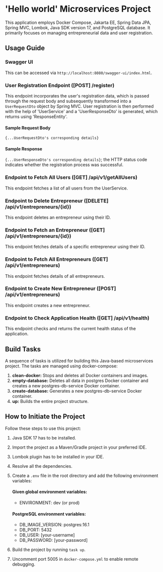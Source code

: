 # 'Hello world' Microservices Project

This application employs Docker Compose, Jakarta EE, Spring Data JPA, Spring MVC, Lombok, Java SDK version 17, and PostgreSQL database. It primarily focuses on managing entrepreneurial data and user registration.

## Usage Guide
### Swagger UI
This can be accessed via `http://localhost:8080/swagger-ui/index.html`.

### User Registration Endpoint ([POST] /register)
This endpoint incorporates the user's registration data, which is passed through the request body and subsequently transformed into a `UserRequestDto` object by Spring MVC. User registration is then performed with the help of 'UserService' and a 'UserResponseDto' is generated, which returns using 'ResponseEntity'.

#### Sample Request Body
`{...UserRequestDto's corresponding details}`

#### Sample Response
`{...UserResponseDto's corresponding details}`; the HTTP status code indicates whether the registration process was successful.

### Endpoint to Fetch All Users ([GET] /api/v1/getAllUsers)
This endpoint fetches a list of all users from the UserService.

### Endpoint to Delete Entrepreneur ([DELETE] /api/v1/entrepreneurs/{id})
This endpoint deletes an entrepreneur using their ID.

### Endpoint to Fetch an Entrepreneur ([GET] /api/v1/entrepreneurs/{id})
This endpoint fetches details of a specific entrepreneur using their ID.

### Endpoint to Fetch All Entrepreneurs ([GET] /api/v1/entrepreneurs)
This endpoint fetches details of all entrepreneurs.

### Endpoint to Create New Entrepreneur ([POST] /api/v1/entrepreneurs)
This endpoint creates a new entrepreneur.

### Endpoint to Check Application Health ([GET] /api/v1/health)
This endpoint checks and returns the current health status of the application.

## Build Tasks
A sequence of tasks is utilized for building this Java-based microservices project. The tasks are managed using docker-compose:

1. **clean-docker:** Stops and deletes all Docker containers and images.
2. **empty-database:** Deletes all data in postgres Docker container and creates a new postgres-db-service Docker container.
3. **create-database:** Generates a new postgres-db-service Docker container.
4. **up:** Builds the entire project structure.

## How to Initiate the Project
Follow these steps to use this project:

1. Java SDK 17 has to be installed.
2. Import the project as a Maven/Gradle project in your preferred IDE.
3. Lombok plugin has to be installed in your IDE.
4. Resolve all the dependencies.
5. Create a `.env` file in the root directory and add the following environment variables:

   #### Given global environment variables:
   - ENVIRONMENT: dev (or prod)

   #### PostgreSQL environment variables:
   - DB_IMAGE_VERSION: postgres:16.1
   - DB_PORT: 5432
   - DB_USER: [your-username]
   - DB_PASSWORD: [your-password]
6. Build the project by running `task up`.
7. Uncomment port 5005 in `docker-compose.yml` to enable remote debugging.
